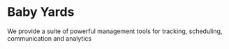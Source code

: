 # Baby Yards

We provide a suite of powerful management tools for tracking, scheduling, communication and analytics

